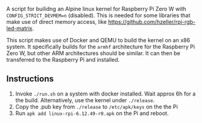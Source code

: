 A script for builidng an Alpine linux kernel for Raspberry Pi Zero W with
`CONFIG_STRICT_DEVMEM=n` (disabled). This is needed for some libraries that make use
of direct memory access, like https://github.com/hzeller/rpi-rgb-led-matrix.

This script makes use of Docker and QEMU to build the kernel on an x86 system. It specifically builds for the `armhf` architecture for the Raspberry Pi Zero W, but other ARM architectures should be similar.
It can then be transferred to the Raspberry Pi and installed.

## Instructions

 1. Invoke `./run.sh` on a system with docker installed. Wait approx 6h for a the build. Alternatively, use the kernel under `./release`.
 2. Copy the .pub key from `./release` to `/etc/apk/keys` on the the Pi
 3. Run `apk add linux-rpi-6.12.49-r0.apk` on the Pi and reboot.
